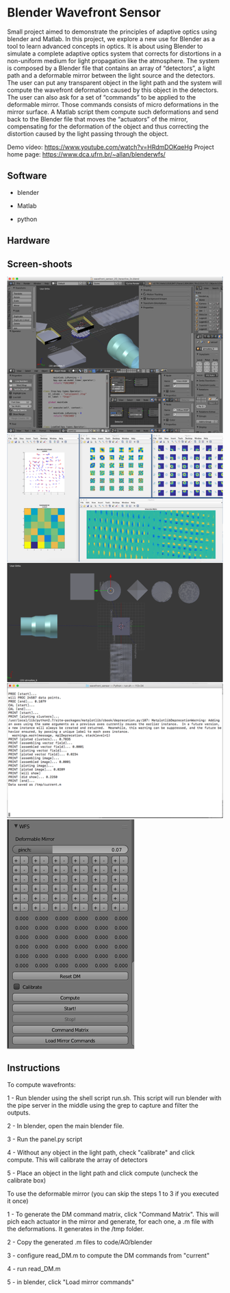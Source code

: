 # Blender Wavefront Sensor

Small project aimed to demonstrate the principles of adaptive optics using blender and Matlab. In this project, we explore a new use for Blender as a tool to learn advanced concepts in optics. It is about using Blender to simulate a complete adaptive optics system that corrects for distortions in a non-uniform medium for light propagation like the atmosphere. The system is composed by a Blender file that contains an array of “detectors”, a light path and a deformable mirror between the light source and the detectors. The user can put any transparent object in the light path and the system will compute the wavefront deformation caused by this object in the detectors. The user can also ask for a set of “commands” to be applied to the deformable mirror. Those commands consists of micro deformations in the mirror surface. A Matlab script them compute such deformations and send back to the Blender file that moves the “actuators” of the mirror, compensating for the deformation of the object and thus correcting the distortion caused by the light passing through the object.

Demo vídeo: https://www.youtube.com/watch?v=HRdmDOKqeHg
Project home page: https://www.dca.ufrn.br/~allan/blenderwfs/

## Software

- blender

- Matlab

- python

## Hardware

## Screen-shoots

![Screenshoot 1](/doc/homepage/blender.png?raw=true "Sample image 1")
![wavefront plots](/doc/homepage/plotsMatlab.png?raw=true "wavefront plots")
![optical devices](/doc/homepage/devices.png?raw=true "optical devices")
![pipe server interface](/doc/homepage/interface.png?raw=true "pipe server interface")
![blender panel](/doc/homepage/panel.png?raw=true "blender panel")

## Instructions

To compute wavefronts:

1 - Run blender using the shell script run.sh. This script will run blender with the pipe server in the middle using the grep to capture and filter the outputs.

2 - In blender, open the main blender file.

3 - Run the panel.py script

4 - Without any object in the light path, check "calibrate" and click compute. This will calibrate the array of detectors

5 - Place an object in the light path and click compute (uncheck the calibrate box)


To use the deformable mirror (you can skip the steps 1 to 3 if you executed it once)

1 - To generate the DM command matrix, click "Command Matrix". This will pich each actuator in the mirror and generate, for each one, a .m file with the deformations. It generates in the /tmp folder.

2 - Copy the generated .m files to code/AO/blender

3 - configure read_DM.m to compute the DM commands from "current" 

4 - run read_DM.m 

5 - in blender, click "Load mirror commands"


